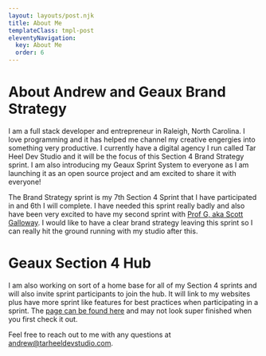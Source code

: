 ```yaml
---
layout: layouts/post.njk
title: About Me
templateClass: tmpl-post
eleventyNavigation:
  key: About Me
  order: 6
---
```


# About Andrew and Geaux Brand Strategy

I am a full stack developer and entrepreneur in Raleigh, North Carolina. I love programming and it has helped me channel my creative engergies into something very productive. I currently have a digital agency I run called Tar Heel Dev Studio and it will be the focus of this Section 4 Brand Strategy sprint. I am also introducing my Geaux Sprint System to everyone as I am launching it as an open source project and am excited to share it with everyone!

The Brand Strategy sprint is my 7th Section 4 Sprint that I have participated in and 6th I will complete. I have needed this sprint really badly and also have been very excited to have my second sprint with [Prof G, aka Scott Galloway](https://profgmedia.com/). I would like to have a clear brand strategy leaving this sprint so I can really hit the ground running with my studio after this.

# Geaux Section 4 Hub

I am also working on sort of a home base for all of my Section 4 sprints and will also invite sprint participants to join the hub. It will link to my websites plus have more sprint like features for best practices when participating in a sprint. The [page can be found here](https://geauxsection4.netlify.app) and may not look super finished when you first check it out.

Feel free to reach out to me with any questions at andrew@tarheeldevstudio.com.
